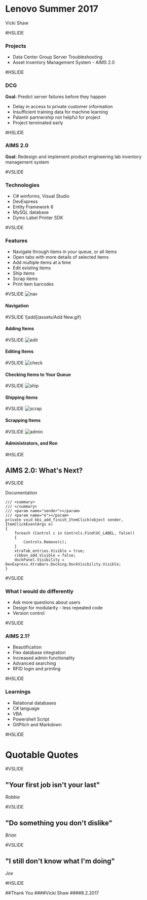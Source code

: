 # Lenovo Summer 2017
Vicki Shaw

#HSLIDE

### Projects
- Data Center Group Server Troubleshooting
- Asset Inventory Management System - AIMS 2.0

#HSLIDE

### DCG
**Goal:** Predict server failures before they happen

- Delay in access to private customer information
- Insufficient training data for machine learning
- Palantir partnership not helpful for project 
- Project terminated early

#HSLIDE

### AIMS 2.0
**Goal:** Redesign and implement product engineering lab inventory management system 

#VSLIDE

### Technologies
- C# winforms, Visual Studio
- DevExpress
- Entity Framework 6
- MySQL database
- Dymo Label Printer SDK

#VSLIDE

### Features
- Navigate through items in your queue, or all items
- Open tabs with more details of selected items
- Add multiple items at a time
- Edit existing items
- Ship items
- Scrap items
- Print item barcodes

#VSLIDE
![nav](assets/Navigation.gif)
#### Navigation
#VSLIDE
![add](assets/Add New.gif)
#### Adding Items
#VSLIDE
![edit](assets/Edit.gif)
#### Editing Items
#VSLIDE
![check](assets/CheckIn_Out_Search.gif)
#### Checking Items to Your Queue
#VSLIDE
![ship](assets/Ship.gif)
#### Shipping Items
#VSLIDE
![scrap](assets/Scrap.gif)
#### Scrapping Items
#VSLIDE
![admin](assets/Admin.gif)
#### Administrators, and Ron

#HSLIDE

## AIMS 2.0: What's Next?

#VSLIDE

Documentation

    /// <summary> 
    /// </summary> 
    /// <param name="sender"></param> 
    /// <param name="e"></param> 
    private void bbi_add_finish_ItemClick(object sender, ItemClickEventArgs e) 
    { 
        foreach (Control c in Controls.Find(UC_LABEL, false)) 
        { 
            Controls.Remove(c); 
        } 
        xtraTab_entries.Visible = true;  
        ribbon_add.Visible = false; 
        dockPanel.Visibility = DevExpress.XtraBars.Docking.DockVisibility.Visible; 
    }

#VSLIDE

### What I would do differently
- Ask more questions about users
- Design for modularity - less repeated code
- Version control

#VSLIDE

### AIMS 2.1?
- Beautification
- Flex database integration
- Increased admin functionality
- Advanced searching 
- RFID login and printing 

#HSLIDE

### Learnings
- Relational databases
- C# language
- VBA
- Powershell Script
- GitPitch and Markdown

#HSLIDE 

# Quotable Quotes

#VSLIDE

## "Your first job isn't your last"
*Robbie*

#VSLIDE

## "Do something you don't dislike" 
*Brian*

#VSLIDE

## "I still don't know what I'm doing"
*Joe*



#HSLIDE 

##Thank You
####Vicki Shaw 
####8.2.2017


